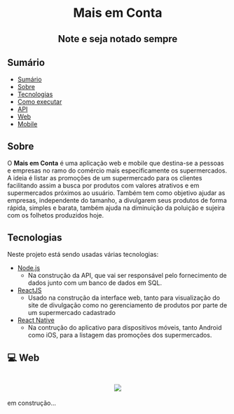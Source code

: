<h1 align="center" >Mais em Conta</h1>

<h2 align="center">Note e seja notado sempre</h2>

## Sumário

- [Sumário](#sumário)
- [Sobre](#gift_heart-sobre)
- [Tecnologias](#robot-técnologias)
- [Como executar](#question-como-executar)
- [API](#api)
- [Web](#computer-web)
- [Mobile](#iphone-mobile)

<a id="sobre"></a>
## Sobre

<p>O <strong>Mais em Conta</strong> é uma aplicação web e mobile que destina-se a pessoas e empresas no ramo do comércio mais especificamente os supermercados.
A ideia é listar as promoções de um supermercado para os clientes facilitando assim a busca por produtos com valores atrativos e em supermercados próximos ao
usuário. Também tem como objetivo ajudar as empresas, independente do tamanho, a divulgarem seus produtos de forma rápida, simples e barata, também ajuda na 
diminuição da poluição e sujeira com os folhetos produzidos hoje.</p>

<a id="tecnologias"></a>
## Tecnologias

Neste projeto está sendo usadas várias tecnologias:

- [Node.js](https://nodejs.org/en/)
  - Na construção da API, que vai ser responsável pelo fornecimento de dados junto com um banco de dados em SQL.
- [ReactJS](https://reactjs.org/)
  - Usado na construção da interface web, tanto para visualização do site de divulgação como no gerenciamento de produtos por parte de um supermercado cadastrado
- [React Native](https://reactnative.dev/)
  - Na contrução do aplicativo para dispositivos móveis, tanto Android como iOS, para a listagem das promoções dos supermercados.

<a id="web"></a>
## :computer: Web

<h1 align="center">
    <img src=".github/web1.png">
</h1>


em construção...
